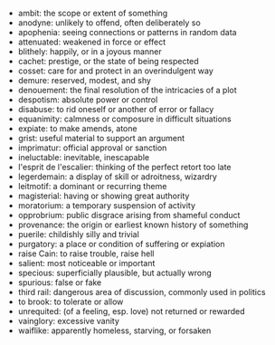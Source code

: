 * ambit: the scope or extent of something
* anodyne: unlikely to offend, often deliberately so
* apophenia: seeing connections or patterns in random data
* attenuated: weakened in force or effect
* blithely: happily, or in a joyous manner
* cachet: prestige, or the state of being respected
* cosset: care for and protect in an overindulgent way
* demure: reserved, modest, and shy
* denouement: the final resolution of the intricacies of a plot
* despotism: absolute power or control
* disabuse: to rid oneself or another of error or fallacy
* equanimity: calmness or composure in difficult situations
* expiate: to make amends, atone
* grist: useful material to support an argument
* imprimatur: official approval or sanction
* ineluctable: inevitable, inescapable
* l'esprit de l'escalier: thinking of the perfect retort too late
* legerdemain: a display of skill or adroitness, wizardry
* leitmotif: a dominant or recurring theme
* magisterial: having or showing great authority
* moratorium: a temporary suspension of activity
* opprobrium: public disgrace arising from shameful conduct
* provenance: the origin or earliest known history of something
* puerile: childishly silly and trivial
* purgatory: a place or condition of suffering or expiation
* raise Cain: to raise trouble, raise hell
* salient: most noticeable or important
* specious: superficially plausible, but actually wrong
* spurious: false or fake
* third rail: dangerous area of discussion, commonly used in politics
* to brook: to tolerate or allow
* unrequited: (of a feeling, esp. love) not returned or rewarded
* vainglory: excessive vanity
* waiflike: apparently homeless, starving, or forsaken
